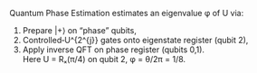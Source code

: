 Quantum Phase Estimation estimates an eigenvalue φ of U via:  
1) Prepare |+⟩ on “phase” qubits, 
2) Controlled‐U^{2^{j}} gates onto eigenstate register (qubit 2),  
3) Apply inverse QFT on phase register (qubits 0,1).  
Here U = Rₓ(π/4) on qubit 2, φ = θ/2π = 1/8.

